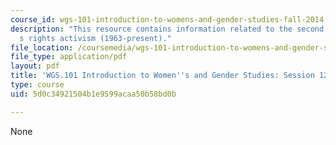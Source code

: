 ```yaml
---
course_id: wgs-101-introduction-to-womens-and-gender-studies-fall-2014
description: "This resource contains information related to the second wave of women\u2019\
  s rights activism (1963-present)."
file_location: /coursemedia/wgs-101-introduction-to-womens-and-gender-studies-fall-2014/5d0c34921504b1e9599acaa50b58bd0b_MITWGS_101F14_Sess12.pdf
file_type: application/pdf
layout: pdf
title: 'WGS.101 Introduction to Women''s and Gender Studies: Session 12 Lecture Outline'
type: course
uid: 5d0c34921504b1e9599acaa50b58bd0b

---
```

None